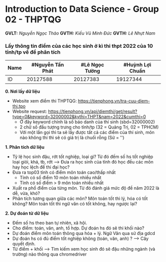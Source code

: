 # Introduction to Data Science - Group 02 - THPTQG

**GVLT:** 	*Nguyễn Ngọc Thảo*
**GVTH:**   *Kiều Vũ Minh Đức*
**GVTH:**   *Lê Nhựt Nam*

### Lấy thông tin điểm của các học sinh ở kì thi thpt 2022 của 10 tỉnh/tp về để phân tích

Name | #Nguyễn Tấn Phát | #Lê Ngọc Tường | #Huỳnh Lợi Chuẩn 
--- | --- | --- | --- 
ID | 20127588 | 20127383 | 19127344 
**0. Nơi lấy dữ liệu**
- Website xem điểm thi THPTQG: https://tienphong.vn/tra-cuu-diem-thi.tpo
- Website request: https://tienphong.vn/api/diemthi/get/result?type=0&keyword=32000002&kythi=THPT&nam=2022&cumthi=0
    - Ở đây keyword chính là số báo danh của thí sinh (sbd=32000002)
    - 2 chữ số đầu tượng trưng cho tỉnh/tp (32 = Quảng Trị, 02 = TPHCM)
    - Với một lần gọi thì ta sẽ lấy được tất cả các điểm của thí sinh, môn nào không thi thì sẽ có giá trị là chuối rỗng (Sử = '')
    
**1. Phân tích dữ liệu**
- Tỷ lệ học sinh đậu, rớt tốt nghiệp, loại gì? Từ đó đếm số hs tốt nghiệp loại giỏi, khá, tb, rớt --> Đưa ra học sinh của tỉnh đó học đều các môn hay học lệch để thi đại học?
- Đưa ra top03 tỉnh có điểm môn toán cao/thấp nhất 
    - Tỉnh có số điểm 10 môn toán nhiều nhất
    - Tỉnh có số điểm > 9 môn toán nhiều nhất
- Xuất ra phổ điểm của từng môn. Từ đó đánh giá mức độ đề năm 2022 là dễ, vừa, khó?
- Phân tích tương quan giữa các môn? Môn toán tốt thì lý, hóa có tốt không? Môn toán tốt thì ngữ văn có tốt không, hay ngược lại?

**2. Dự đoán từ dữ liệu**
- Đếm số hs theo ban tự nhiên, xã hội. 
- Cho điểm: toán, văn, anh, tổ hợp. Dự đoán hs đó sẽ thi khối nào?
- Dự đoán điểm môn toán thông qua hóa + lý. Ngữ Văn qua sử địa gdcd
- Dự đoán hs có đủ điểm tốt nghiệp không (toán, văn, anh) ? --> Cây quyết định.
- Từ điểm + khối --> Tìm kiếm xem học sinh đó sẽ đậu những ngành (và trường) nào thông qua chromedriver
